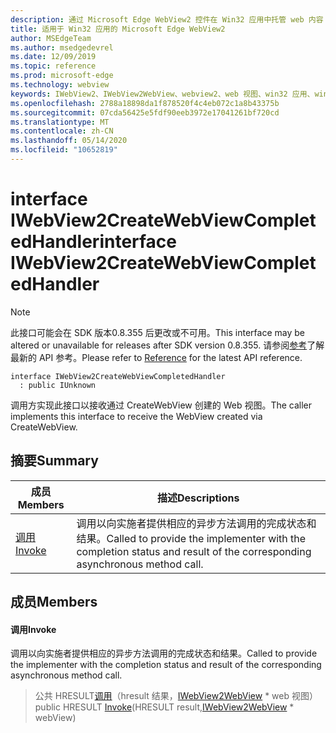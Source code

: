 ```yaml
---
description: 通过 Microsoft Edge WebView2 控件在 Win32 应用中托管 web 内容
title: 适用于 Win32 应用的 Microsoft Edge WebView2
author: MSEdgeTeam
ms.author: msedgedevrel
ms.date: 12/09/2019
ms.topic: reference
ms.prod: microsoft-edge
ms.technology: webview
keywords: IWebView2、IWebView2WebView、webview2、web 视图、win32 应用、win32、edge
ms.openlocfilehash: 2788a18898da1f878520f4c4eb072c1a8b43375b
ms.sourcegitcommit: 07cda56425e5fdf90eeb3972e17041261bf720cd
ms.translationtype: MT
ms.contentlocale: zh-CN
ms.lasthandoff: 05/14/2020
ms.locfileid: "10652819"
---
```

# <span data-ttu-id="04864-104">interface IWebView2CreateWebViewCompletedHandler</span><span class="sxs-lookup"><span data-stu-id="04864-104">interface IWebView2CreateWebViewCompletedHandler</span></span> 

> [!NOTE]
> <span data-ttu-id="04864-105">此接口可能会在 SDK 版本0.8.355 后更改或不可用。</span><span class="sxs-lookup"><span data-stu-id="04864-105">This interface may be altered or unavailable for releases after SDK version 0.8.355.</span></span> <span data-ttu-id="04864-106">请参阅[参考](../../../webview2-api-reference.md)了解最新的 API 参考。</span><span class="sxs-lookup"><span data-stu-id="04864-106">Please refer to [Reference](../../../webview2-api-reference.md) for the latest API reference.</span></span>

```
interface IWebView2CreateWebViewCompletedHandler
  : public IUnknown
```

<span data-ttu-id="04864-107">调用方实现此接口以接收通过 CreateWebView 创建的 Web 视图。</span><span class="sxs-lookup"><span data-stu-id="04864-107">The caller implements this interface to receive the WebView created via CreateWebView.</span></span>

## <span data-ttu-id="04864-108">摘要</span><span class="sxs-lookup"><span data-stu-id="04864-108">Summary</span></span>

 <span data-ttu-id="04864-109">成员</span><span class="sxs-lookup"><span data-stu-id="04864-109">Members</span></span>                        | <span data-ttu-id="04864-110">描述</span><span class="sxs-lookup"><span data-stu-id="04864-110">Descriptions</span></span>
--------------------------------|---------------------------------------------
[<span data-ttu-id="04864-111">调用</span><span class="sxs-lookup"><span data-stu-id="04864-111">Invoke</span></span>](#invoke) | <span data-ttu-id="04864-112">调用以向实施者提供相应的异步方法调用的完成状态和结果。</span><span class="sxs-lookup"><span data-stu-id="04864-112">Called to provide the implementer with the completion status and result of the corresponding asynchronous method call.</span></span>

## <span data-ttu-id="04864-113">成员</span><span class="sxs-lookup"><span data-stu-id="04864-113">Members</span></span>

#### <span data-ttu-id="04864-114">调用</span><span class="sxs-lookup"><span data-stu-id="04864-114">Invoke</span></span> 

<span data-ttu-id="04864-115">调用以向实施者提供相应的异步方法调用的完成状态和结果。</span><span class="sxs-lookup"><span data-stu-id="04864-115">Called to provide the implementer with the completion status and result of the corresponding asynchronous method call.</span></span>

> <span data-ttu-id="04864-116">公共 HRESULT[调用](#invoke)（hresult 结果，[IWebView2WebView](IWebView2WebView.md) \* web 视图）</span><span class="sxs-lookup"><span data-stu-id="04864-116">public HRESULT [Invoke](#invoke)(HRESULT result,[IWebView2WebView](IWebView2WebView.md) \* webView)</span></span>

